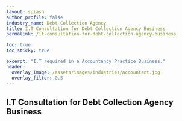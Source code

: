 ```yaml
---
layout: splash 
author_profile: false 
industry_name: Debt Collection Agency
title: I.T Consultation for Debt Collection Agency Business
permalink: /it-consultation-for-debt-collection-agency-business

toc: true
toc_sticky: true

excerpt: "I.T required in a Accountancy Practice Business."
header:
  overlay_image: /assets/images/industries/accountant.jpg
  overlay_filter: 0.5 
---
```


## I.T Consultation for Debt Collection Agency Business